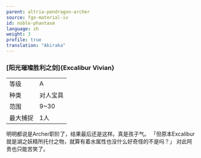 ```yaml
---
parent: altria-pendragon-archer
source: fgo-material-iv
id: noble-phantasm
language: zh
weight: 3
profile: true
translation: "Akiraka"
---
```


### [阳光璀璨胜利之剑]{Excalibur Vivian}

<table>
  <tr><td>等级</td><td>A</td></tr>
  <tr><td>种类</td><td>对人宝具</td></tr>
  <tr><td>范围</td><td>9~30</td></tr>
  <tr><td>最大捕捉</td><td>1人</td></tr>
</table>

明明都说是Archer职阶了，结果最后还是这样。真是孩子气。
「但原本Excalibur就是湖之妖精所托付之物，就算有着水属性也没什么好奇怪的不是吗？」
对此阿贵也只能苦笑了。
